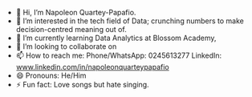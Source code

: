 - 👋 Hi, I’m Napoleon Quartey-Papafio.
- 👀 I’m interested in the tech field of Data; crunching numbers to make decision-centred meaning out of.
- 🌱 I’m currently learning Data Analytics at Blossom Academy, 
- 💞️ I’m looking to collaborate on 
- 📫 How to reach me: Phone/WhatsApp: 0245613277   LinkedIn: www.linkedin.com/in/napoleonquarteypapafio
- 😄 Pronouns: He/Him
- ⚡ Fun fact: Love songs but hate singing.

<!---
NapoleonQuarteyPapafio/NapoleonQuarteyPapafio is a ✨ special ✨ repository because its `README.md` (this file) appears on your GitHub profile.
You can click the Preview link to take a look at your changes.
--->
